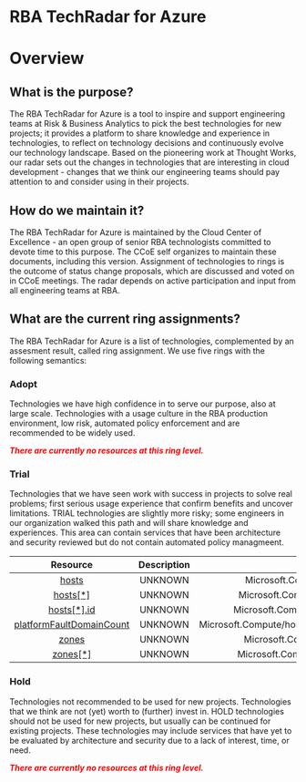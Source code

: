 
RBA TechRadar for Azure
=======================

# Overview

## What is the purpose?


The RBA TechRadar for Azure is a tool to inspire and support engineering teams at Risk & Business Analytics to pick the best technologies for new projects; it provides a platform to share knowledge and experience in technologies, to reflect on technology decisions and continuously evolve our technology landscape.  Based on the pioneering work at Thought Works, our radar sets out the changes in technologies that are interesting in cloud development - changes that we think our engineering teams should pay attention to and consider using in their projects.
## How do we maintain it?


The RBA TechRadar for Azure is maintained by the Cloud Center of Excellence - an open group of senior RBA technologists committed to devote time to this purpose.  The CCoE self organizes to maintain these documents, including this version.  Assignment of technologies to rings is the outcome of status change proposals, which are discussed and voted on in CCoE meetings.  The radar depends on active participation and input from all engineering teams at RBA.
## What are the current ring assignments?


The RBA TechRadar for Azure is a list of technologies, complemented by an assesment result, called ring assignment.  We use five rings with the following semantics:
### Adopt


Technologies we have high confidence in to serve our purpose, also at large scale.  Technologies with a usage culture in the RBA production environment, low risk, automated policy enforcement and are recommended to be widely used.  
  
***<font color="red"> There are currently no resources at this ring level. </font>***
### Trial


Technologies that we have seen work with success in projects to solve real problems;  first serious usage experience that confirm benefits and uncover limitations.  TRIAL technologies are slightly more risky; some engineers in our organization walked this path and will share knowledge and experiences.  This area can contain services that have been architecture and security reviewed but do not contain automated policy managmeent.  

|Resource|Description|Path|Status|
| :---: | :---: | :---: | :---: |
|[hosts](https://github.com/openrba/python-azure-techradar/Microsoft.Compute/hostGroups/hosts/README.md)|UNKNOWN|Microsoft.Compute/hostGroups/hosts|TRIAL|
|[hosts[*]](https://github.com/openrba/python-azure-techradar/Microsoft.Compute/hostGroups/hosts[*]/README.md)|UNKNOWN|Microsoft.Compute/hostGroups/hosts[*]|TRIAL|
|[hosts[*].id](https://github.com/openrba/python-azure-techradar/Microsoft.Compute/hostGroups/hosts[*].id/README.md)|UNKNOWN|Microsoft.Compute/hostGroups/hosts[*].id|TRIAL|
|[platformFaultDomainCount](https://github.com/openrba/python-azure-techradar/Microsoft.Compute/hostGroups/platformFaultDomainCount/README.md)|UNKNOWN|Microsoft.Compute/hostGroups/platformFaultDomainCount|TRIAL|
|[zones](https://github.com/openrba/python-azure-techradar/Microsoft.Compute/hostGroups/zones/README.md)|UNKNOWN|Microsoft.Compute/hostGroups/zones|TRIAL|
|[zones[*]](https://github.com/openrba/python-azure-techradar/Microsoft.Compute/hostGroups/zones[*]/README.md)|UNKNOWN|Microsoft.Compute/hostGroups/zones[*]|TRIAL|

### Hold


Technologies not recommended to be used for new projects. Technologies that we think are not (yet) worth to (further) invest in.  HOLD technologies should not be used for new projects, but usually can be continued for existing projects.  These technologies may include services that have yet to be evaluated by architecture and security due to a lack of interest, time, or need.  
  
***<font color="red"> There are currently no resources at this ring level. </font>***